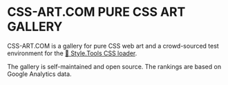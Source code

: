 # CSS-ART.COM PURE CSS ART GALLERY

CSS-ART.COM is a gallery for pure CSS web art and a crowd-sourced test environment for the [📐 Style.Tools CSS loader](https://github.com/style-tools/async-css).

The gallery is self-maintained and open source. The rankings are based on Google Analytics data.